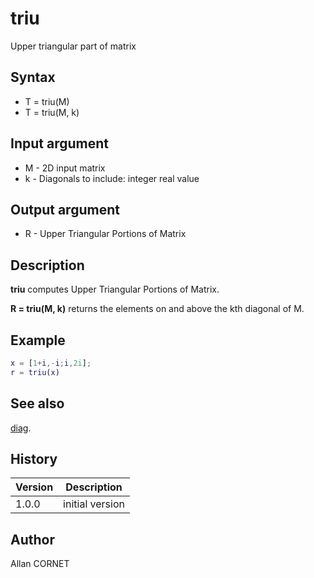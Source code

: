 

# triu

Upper triangular part of matrix

## Syntax

- T = triu(M)
- T = triu(M, k)

## Input argument

 - M - 2D input matrix
 - k - Diagonals to include: integer real value

## Output argument

 - R - Upper Triangular Portions of Matrix

## Description


  <p><b>triu</b> computes Upper Triangular Portions of Matrix.</p>
  <p><b>R = triu(M, k)</b> returns the elements on and above the kth diagonal of M.</p>


## Example

```matlab
x = [1+i,-i;i,2i];
r = triu(x)
```

## See also

[diag](diag.html).
## History

|Version|Description|
|------|------|
|1.0.0|initial version|


## Author

Allan CORNET



